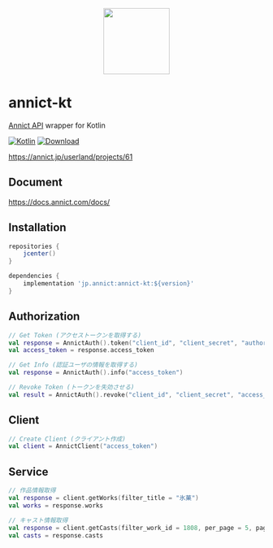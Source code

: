 <p align="center"><a href="https://annict.com" target="_blank" rel="noopener"><img src="https://user-images.githubusercontent.com/56767/56467671-fdd6ea80-645c-11e9-9056-a5d3fd5739e6.png" width="130" /></a></p>

# annict-kt
[Annict API](https://github.com/annict/annict) wrapper for Kotlin

[![Kotlin](https://img.shields.io/badge/Kotlin-1.4.21-blue)](https://kotlinlang.org)
[ ![Download](https://api.bintray.com/packages/riptakagi/maven/annict-kt/images/download.svg?version=1.1.2) ](https://bintray.com/riptakagi/maven/annict-kt/1.1.2/link)

https://annict.jp/userland/projects/61

## Document
https://docs.annict.com/docs/

## Installation
```gradle
repositories {
    jcenter()
}

dependencies {
    implementation 'jp.annict:annict-kt:${version}'
}
```

## Authorization

```kotlin
// Get Token (アクセストークンを取得する)
val response = AnnictAuth().token("client_id", "client_secret", "authorization_code"(default), "urn:ietf:wg:oauth:2.0:oob"(default), "code")
val access_token = response.access_token
```

```kotlin
// Get Info (認証ユーザの情報を取得する)
val response = AnnictAuth().info("access_token")
```

```kotlin
// Revoke Token (トークンを失効させる)
val result = AnnictAuth().revoke("client_id", "client_secret", "access_token")
```

## Client
```kotlin
// Create Client (クライアント作成)
val client = AnnictClient("access_token")
```

## Service

```kotlin
// 作品情報取得
val response = client.getWorks(filter_title = "氷菓")
val works = response.works
```

```kotlin
// キャスト情報取得
val response = client.getCasts(filter_work_id = 1808, per_page = 5, page = 5)
val casts = response.casts
```
